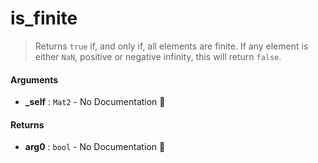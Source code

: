 # is\_finite

>  Returns `true` if, and only if, all elements are finite.
>  If any element is either `NaN`, positive or negative infinity, this will return `false`.

#### Arguments

- **\_self** : `Mat2` \- No Documentation 🚧

#### Returns

- **arg0** : `bool` \- No Documentation 🚧